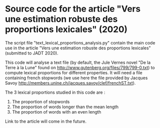 # Source code for the article "Vers une estimation robuste des proportions lexicales" (2020)

The script file "text_lexical_proportions_analysis.py" contain the main code use in the article "Vers une estimation robuste des proportions lexicales" (submitted to JADT 2020).

This code will analyse a text file (by default, the Jule Vernes novel
"De la Terre à la Lune" found on http://www.gutenberg.org/files/799/799-0.txt)
to compute lexical proportions for different properties. It will need a file
containing french stopwords (we use here the file provided by Jacques Savoy
http://members.unine.ch/jacques.savoy/clef/frenchST.txt).

The 3 lexical proportions studied in this code are :

1) The proportion of stopwords
2) The proportion of words longer than the mean length
3) The proportion of words with an even length

Link to the article will come in the future.
